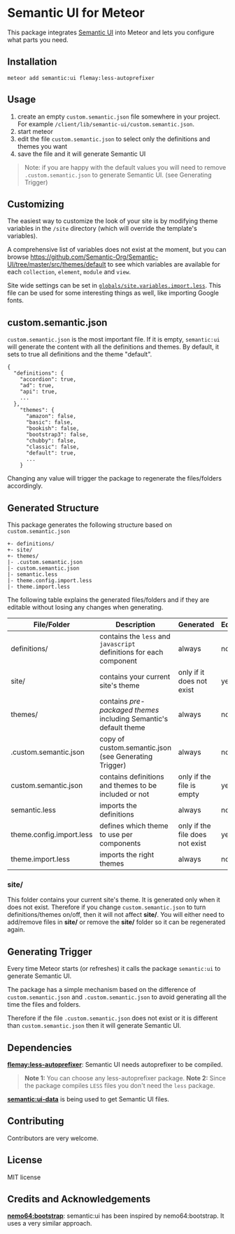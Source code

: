 Semantic UI for Meteor
======================

This package integrates [Semantic UI](http://semantic-ui.com) into Meteor and lets you configure what parts you need.

Installation
------------

    meteor add semantic:ui flemay:less-autoprefixer

Usage
-----

1. create an empty `custom.semantic.json` file somewhere in your project. For example `/client/lib/semantic-ui/custom.semantic.json`.
2. start meteor
3. edit the file `custom.semantic.json` to select only the definitions and themes you want
4. save the file and it will generate Semantic UI

> Note: if you are happy with the default values you will need to remove `.custom.semantic.json` to generate Semantic UI. (see Generating Trigger)

Customizing
------------------

The easiest way to customize the look of your site is by modifying theme variables in the `/site` directory (which will override the template's variables).

A comprehensive list of variables does not exist at the moment, but you can browse https://github.com/Semantic-Org/Semantic-UI/tree/master/src/themes/default to see which variables are available for each `collection`, `element`, `module` and `view`.

Site wide settings can be set in [`globals/site.variables.import.less`](https://github.com/Semantic-Org/Semantic-UI/blob/master/src/themes/default/globals/site.variables). This file can be used for some interesting things as well, like importing Google fonts.

custom.semantic.json
--------------------

`custom.semantic.json` is the most important file. If it is empty, `semantic:ui` will generate the content with all the definitions and themes. By default, it sets to true all definitions and the theme "default".

```
{
  "definitions": {
    "accordion": true,
    "ad": true,
    "api": true,
    ...
  },
    "themes": {
      "amazon": false,
      "basic": false,
      "bookish": false,
      "bootstrap3": false,
      "chubby": false,
      "classic": false,
      "default": true,
      ...
    }
```

Changing any value will trigger the package to regenerate the files/folders accordingly.

Generated Structure
-------------------

This package generates the following structure based on `custom.semantic.json`

```
+- definitions/
+- site/
+- themes/
|- .custom.semantic.json
|- custom.semantic.json
|- semantic.less
|- theme.config.import.less
|- theme.import.less
```

The following table explains the generated files/folders and if they are editable without losing any changes when generating.

File/Folder | Description | Generated | Editable
--- | --- | --- | ---
definitions/ | contains the `less` and `javascript` definitions for each component | always | no
site/ | contains your current site's theme | only if it does not exist | yes
themes/ | contains *pre-packaged themes* including Semantic's default theme | always | no
.custom.semantic.json | copy of custom.semantic.json (see Generating Trigger) | always | no
custom.semantic.json | contains definitions and themes to be included or not | only if the file is empty | yes
semantic.less | imports the definitions | always | no
theme.config.import.less | defines which theme to use per components | only if the file does not exist | yes
theme.import.less | imports the right themes | always | no

### site/

This folder contains your current site's theme. It is generated only when it does not exist. Therefore if you change `custom.semantic.json` to turn definitions/themes on/off, then it will not affect **site/**. You will either need to add/remove files in **site/** or remove the **site/** folder so it can be regenerated again.

Generating Trigger
------------------

Every time Meteor starts (or refreshes) it calls the package `semantic:ui` to generate Semantic UI.

The package has a simple mechanism based on the difference of `custom.semantic.json` and `.custom.semantic.json` to avoid generating all the time the files and folders.

Therefore if the file `.custom.semantic.json` does not exist or it is different than `custom.semantic.json` then it will generate Semantic UI.

Dependencies
------------
**[flemay:less-autoprefixer](https://atmospherejs.com/flemay/less-autoprefixer)**: Semantic UI needs autoprefixer to be compiled.

> **Note 1:** You can choose any less-autoprefixer package.
> **Note 2:** Since the package compiles `LESS` files you don't need the `less` package.

**[semantic:ui-data](https://atmospherejs.com/semantic/ui-data)** is being used to get Semantic UI files.

Contributing
-------------

Contributors are very welcome.

License
-------

MIT license

Credits and Acknowledgements
----------------------------

**[nemo64:bootstrap](https://atmospherejs.com/nemo64/bootstrap)**: semantic:ui has been inspired by nemo64:bootstrap. It uses a very similar approach.
